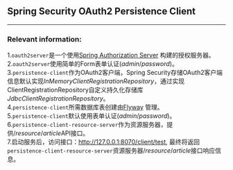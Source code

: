 ## Spring Security OAuth2 Persistence Client

---
### Relevant information:
1.`oauth2server`是一个使用[Spring Authorization Server](https://spring.io/projects/spring-authorization-server) 构建的授权服务器。
<br>
2.`oauth2server`使用简单的Form表单认证(*admin*/*password*)。
<br>
3.`persistence-client`作为OAuth2客户端，Spring Security存储OAuth2客户端信息默认实现*InMemoryClientRegistrationRepository*，通过实现ClientRegistrationRepository自定义持久化存储库*JdbcClientRegistrationRepository*。
<br>
4.`persistence-client`所需数据库表创建由[Flyway](https://flywaydb.org/) 管理。
<br>
5.`persistence-client`默认使用表单认证(*admin*/*password*)。
<br>
6.`persistence-client-resource-server`作为资源服务器，提供/*resource*/*article*API接口。
<br>
7.启动服务后，访问接口：http://127.0.0.1:8070/client/test, 最终将返回`persistence-client-resource-server`资源服务器/*resource*/*article*接口响应信息。